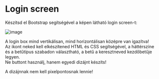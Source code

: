# Login screen

Készítsd el Bootstrap segítségével a képen látható login screen-t:

![image](https://user-images.githubusercontent.com/68642008/186608088-c7eaa517-e9be-410c-b310-7184da824070.png)


A login box mind vertikálisan, mind horizontálisan középre van igazítva!   
Az ikont neked kell elkészítened HTML és CSS segítségével, a háttérszíne és a betűtípus szabadon választható, a betű a keresztneved kezdőbetűje legyen.   
Ne buttont használj, hanem egyedi dizájnt készíts!

A dizájnnak nem kell pixelpontosnak lennie!
